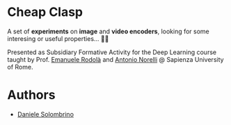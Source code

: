 # Cheap Clasp

A set of **experiments** on **image** and **video encoders**, looking for some interesing or useful properties... 🕵🏻

Presented as Subsidiary Formative Activity for the Deep Learning course taught by Prof. [Emanuele Rodolà](https://github.com/erodola) and [Antonio Norelli](https://github.com/noranta4) @ Sapienza University of Rome.


# Authors
* [Daniele Solombrino](https://github.com/dansolombrino)
